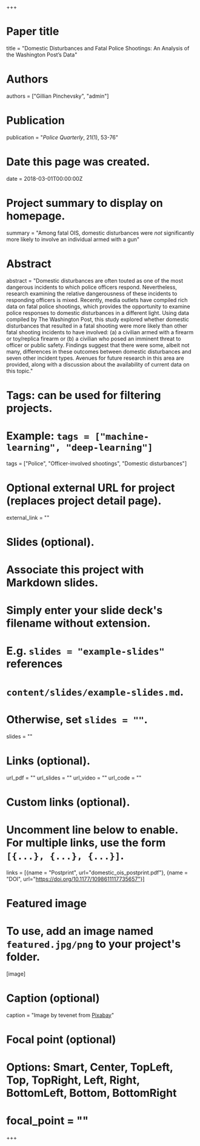 +++
# Paper title
title = "Domestic Disturbances and Fatal Police Shootings: An Analysis of the Washington Post’s Data"

# Authors
authors = ["Gillian Pinchevsky", "admin"]

# Publication
publication = "*Police Quarterly*, 21(1), 53-76"

# Date this page was created.
date = 2018-03-01T00:00:00Z

# Project summary to display on homepage.
summary = "Among fatal OIS, domestic disturbances were *not* significantly more likely to involve an individual armed with a gun"

# Abstract
abstract = "Domestic disturbances are often touted as one of the most dangerous incidents to which police officers respond. Nevertheless, research examining the relative dangerousness of these incidents to responding officers is mixed. Recently, media outlets have compiled rich data on fatal police shootings, which provides the opportunity to examine police responses to domestic disturbances in a different light. Using data compiled by The Washington Post, this study explored whether domestic disturbances that resulted in a fatal shooting were more likely than other fatal shooting incidents to have involved: (a) a civilian armed with a firearm or toy/replica firearm or (b) a civilian who posed an imminent threat to officer or public safety. Findings suggest that there were some, albeit not many, differences in these outcomes between domestic disturbances and seven other incident types. Avenues for future research in this area are provided, along with a discussion about the availability of current data on this topic."

# Tags: can be used for filtering projects.
# Example: `tags = ["machine-learning", "deep-learning"]`
tags = ["Police", "Officer-involved shootings", "Domestic disturbances"]

# Optional external URL for project (replaces project detail page).
external_link = ""

# Slides (optional).
#   Associate this project with Markdown slides.
#   Simply enter your slide deck's filename without extension.
#   E.g. `slides = "example-slides"` references 
#   `content/slides/example-slides.md`.
#   Otherwise, set `slides = ""`.
slides = ""

# Links (optional).
url_pdf = ""
url_slides = ""
url_video = ""
url_code = ""

# Custom links (optional).
#   Uncomment line below to enable. For multiple links, use the form `[{...}, {...}, {...}]`.
links = [{name = "Postprint", url="domestic_ois_postprint.pdf"}, {name = "DOI", url="https://doi.org/10.1177/1098611117735657"}]

# Featured image
# To use, add an image named `featured.jpg/png` to your project's folder. 
[image]
  # Caption (optional)
  caption = "Image by tevenet from [Pixabay](https://pixabay.com/photos/cruiser-light-police-car-the-police-2946429/)"
  
  # Focal point (optional)
  # Options: Smart, Center, TopLeft, Top, TopRight, Left, Right, BottomLeft, Bottom, BottomRight
  # focal_point = ""
+++
